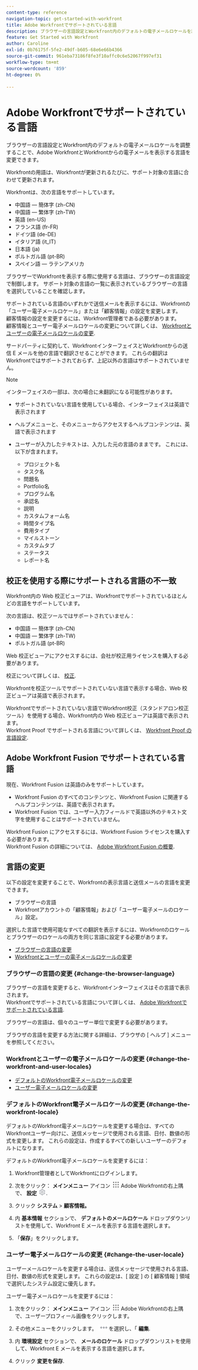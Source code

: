 ```yaml
---
content-type: reference
navigation-topic: get-started-with-workfront
title: Adobe Workfrontでサポートされている言語
description: ブラウザーの言語設定とWorkfront内のデフォルトの電子メールロケールを調整することで、Adobe WorkfrontとWorkfrontからの電子メールを表示する言語を変更できます。
feature: Get Started with Workfront
author: Caroline
exl-id: 0b76175f-5fe2-49df-b605-68e6e66b4366
source-git-commit: 961eba73186f8fe3f10affc0c6e52067f997ef31
workflow-type: tm+mt
source-wordcount: '859'
ht-degree: 0%

---
```


# Adobe Workfrontでサポートされている言語

ブラウザーの言語設定とWorkfront内のデフォルトの電子メールロケールを調整することで、Adobe WorkfrontとWorkfrontからの電子メールを表示する言語を変更できます。

Workfrontの用語は、Workfrontが更新されるたびに、サポート対象の言語に合わせて更新されます。

Workfrontは、次の言語をサポートしています。

* 中国語 — 簡体字 (zh-CN)
* 中国語 — 繁体字 (zh-TW)
* 英語 (en-US)
* フランス語 (fr-FR)
* ドイツ語 (de-DE)
* イタリア語 (it_IT)
* 日本語 (ja)
* ポルトガル語 (pt-BR)
* スペイン語 — ラテンアメリカ

ブラウザーでWorkfrontを表示する際に使用する言語は、ブラウザーの言語設定で制御します。 サポート対象の言語の一覧に表示されているブラウザーの言語を選択していることを確認します。

サポートされている言語のいずれかで送信メールを表示するには、Workfrontの「ユーザー電子メールロケール」または「顧客情報」の設定を変更します。\
顧客情報の設定を変更するには、Workfront管理者である必要があります。\
顧客情報とユーザー電子メールロケールの変更について詳しくは、 [Workfrontとユーザーの電子メールロケールの変更](#change-the-workfront-and-user-locales).

サードパーティに契約して、WorkfrontインターフェイスとWorkfrontからの送信 E メールを他の言語で翻訳させることができます。 これらの翻訳はWorkfrontではサポートされておらず、上記以外の言語はサポートされていません。

>[!NOTE]
>
>インターフェイスの一部は、次の場合に未翻訳になる可能性があります。
>
>* サポートされていない言語を使用している場合、インターフェイスは英語で表示されます
>* ヘルプメニューと、そのメニューからアクセスするヘルプコンテンツは、英語で表示されます
>* ユーザーが入力したテキストは、入力した元の言語のままです。 これには、以下が含まれます。
   >
   >   * プロジェクト名
   >   * タスク名
   >   * 問題名
   >   * Portfolio名
   >   * プログラム名
   >   * 承認名
   >   * 説明
   >   * カスタムフォーム名
   >   * 時間タイプ名
   >   * 費用タイプ
   >   * マイルストーン
   >   * カスタムタブ
   >   * ステータス
   >   * レポート名
>


## 校正を使用する際にサポートされる言語の不一致

Workfront内の Web 校正ビューアは、Workfrontでサポートされているほとんどの言語をサポートしています。

次の言語は、校正ツールではサポートされていません：

* 中国語 — 簡体字 (zh-CN)
* 中国語 — 繁体字 (zh-TW)
* ポルトガル語 (pt-BR)

Web 校正ビューアにアクセスするには、会社が校正用ライセンスを購入する必要があります。

校正について詳しくは、 [校正](../review-and-approve-work/proofing/proofing.md).

Workfrontを校正ツールでサポートされていない言語で表示する場合、Web 校正ビューアは英語で表示されます。

Workfrontでサポートされていない言語でWorkfront校正（スタンドアロン校正ツール）を使用する場合、Workfront内の Web 校正ビューアは英語で表示されます。\
Workfront Proof でサポートされる言語について詳しくは、 [Workfront Proof の言語設定](../workfront-proof/wp-getstarted/system-information/language-settings.md).

## Adobe Workfront Fusion でサポートされている言語

現在、Workfront Fusion は英語のみをサポートしています。

* Workfront Fusion のすべてのコンテンツと、Workfront Fusion に関連するヘルプコンテンツは、英語で表示されます。
* Workfront Fusion では、ユーザー入力フィールドで英語以外のテキスト文字を使用することはサポートされていません。

Workfront Fusion にアクセスするには、Workfront Fusion ライセンスを購入する必要があります。\
Workfront Fusion の詳細については、 [Adobe Workfront Fusion の概要](../workfront-fusion/get-started/workfront-fusion-overview.md).

## 言語の変更

以下の設定を変更することで、Workfrontの表示言語と送信メールの言語を変更できます。

* ブラウザーの言語
* Workfrontアカウントの「顧客情報」および「ユーザー電子メールのロケール」設定。

選択した言語で使用可能なすべての翻訳を表示するには、Workfrontのロケールとブラウザーのロケールの両方を同じ言語に設定する必要があります。

* [ブラウザーの言語の変更](#change-the-browser-language)
* [Workfrontとユーザーの電子メールロケールの変更](#change-the-workfront-and-user-locales)

### ブラウザーの言語の変更 {#change-the-browser-language}

ブラウザーの言語を変更すると、Workfrontインターフェイスはその言語で表示されます。\
Workfrontでサポートされている言語について詳しくは、 [Adobe Workfrontでサポートされている言語](#supported-languages).

ブラウザーの言語は、個々のユーザー単位で変更する必要があります。

ブラウザの言語を変更する方法に関する詳細は、ブラウザの [ ヘルプ ] メニューを参照してください。

### Workfrontとユーザーの電子メールロケールの変更 {#change-the-workfront-and-user-locales}

* [デフォルトのWorkfront電子メールロケールの変更](#change-the-workfront-locale)
* [ユーザー電子メールロケールの変更](#change-the-user-locale)

### デフォルトのWorkfront電子メールロケールの変更 {#change-the-workfront-locale}

デフォルトのWorkfront電子メールロケールを変更する場合は、すべてのWorkfrontユーザー向けに、送信メッセージで使用される言語、日付、数値の形式を変更します。 これらの設定は、作成するすべての新しいユーザーのデフォルトになります。

デフォルトのWorkfront電子メールロケールを変更するには：

1. Workfront管理者としてWorkfrontにログインします。
1. 次をクリック： **メインメニュー** アイコン ![](assets/main-menu-icon.png) Adobe Workfrontの右上隅で、 **設定** ![](assets/gear-icon-settings.png).

1. クリック **システム** > **顧客情報。**

1. 内 **基本情報** セクションで、 **デフォルトのメールロケール** ドロップダウンリストを使用して、Workfront E メールを表示する言語を選択します。

1. 「**保存**」をクリックします。

### ユーザー電子メールロケールの変更 {#change-the-user-locale}

ユーザーメールロケールを変更する場合は、送信メッセージで使用される言語、日付、数値の形式を変更します。 これらの設定は、[ 設定 ] の [ 顧客情報 ] 領域で選択したシステム設定に優先します。

ユーザー電子メールロケールを変更するには：

1. 次をクリック： **メインメニュー** アイコン ![](assets/main-menu-icon.png) Adobe Workfrontの右上隅で、ユーザープロフィール画像をクリックします。

1. その他メニューをクリックします。 ![](assets/more-icon.png)を選択し、「 **編集**.

1. 内 **環境設定** セクションで、 **メールのロケール** ドロップダウンリストを使用して、Workfront E メールを表示する言語を選択します。

1. クリック **変更を保存**.
